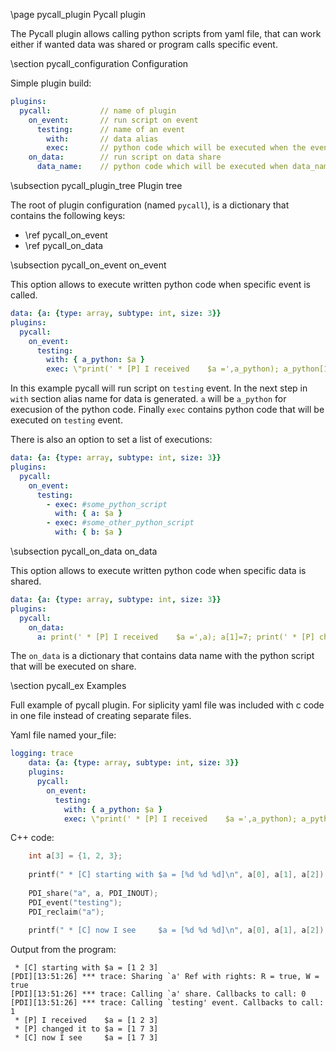 \page pycall_plugin Pycall plugin

The Pycall plugin allows calling python scripts from yaml file, that can work either if wanted data was shared or program calls specific event.

\section pycall_configuration Configuration

Simple plugin build:
```yaml
plugins:
  pycall:           // name of plugin
    on_event:       // run script on event 
      testing:      // name of an event
        with:       // data alias
        exec:       // python code which will be executed when the event is called
    on_data:        // run script on data share
      data_name:    // python code which will be executed when data_name is shared
```

\subsection pycall_plugin_tree Plugin tree

The root of plugin configuration (named `pycall`), is a dictionary that contains the following keys:
- \ref pycall_on_event
- \ref pycall_on_data

\subsection pycall_on_event on_event

This option allows to execute written python code when specific event is called.

```yaml
data: {a: {type: array, subtype: int, size: 3}}
plugins:
  pycall:
    on_event:
      testing:
        with: { a_python: $a }
        exec: \"print(' * [P] I received    $a =',a_python); a_python[1]=7; print(' * [P] changed it to $a =',a_python);\"
```
In this example pycall will run script on `testing` event. In the next step in `with` section alias name for data is generated. `a` will be `a_python` for execusion of the python code. Finally `exec` contains python code that will be executed on `testing` event.

There is also an option to set a list of executions:
```yaml
data: {a: {type: array, subtype: int, size: 3}}
plugins:
  pycall:
    on_event:
      testing:
        - exec: #some_python_script
          with: { a: $a }
        - exec: #some_other_python_script
          with: { b: $a }
```

\subsection pycall_on_data on_data

This option allows to execute written python code when specific data is shared. 

```yaml
data: {a: {type: array, subtype: int, size: 3}}
plugins:
  pycall:
    on_data:
      a: print(' * [P] I received    $a =',a); a[1]=7; print(' * [P] changed it to $a =',a);\"
```

The `on_data` is a dictionary that contains data name with the python script that will be executed on share.

\section pycall_ex Examples

Full example of pycall plugin. For siplicity yaml file was included with c code in one file instead of creating separate files.

Yaml file named your_file:
```yaml
logging: trace                                 
    data: {a: {type: array, subtype: int, size: 3}}
    plugins:
      pycall:
        on_event:
          testing:
            with: { a_python: $a }
            exec: \"print(' * [P] I received    $a =',a_python); a_python[1]=7; print(' * [P] changed it to $a =',a_python);\"
```

C++ code:
```cpp
	int a[3] = {1, 2, 3};
	
	printf(" * [C] starting with $a = [%d %d %d]\n", a[0], a[1], a[2]);
	
	PDI_share("a", a, PDI_INOUT);
	PDI_event("testing");
	PDI_reclaim("a");
	
	printf(" * [C] now I see     $a = [%d %d %d]\n", a[0], a[1], a[2]);
```
Output from the program:
```
 * [C] starting with $a = [1 2 3]
[PDI][13:51:26] *** trace: Sharing `a' Ref with rights: R = true, W = true
[PDI][13:51:26] *** trace: Calling `a' share. Callbacks to call: 0
[PDI][13:51:26] *** trace: Calling `testing' event. Callbacks to call: 1
 * [P] I received    $a = [1 2 3]
 * [P] changed it to $a = [1 7 3]
 * [C] now I see     $a = [1 7 3]
```